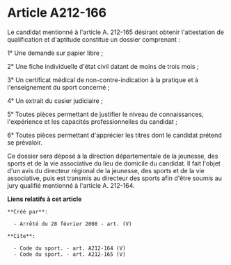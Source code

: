 # Article A212-166

Le candidat mentionné à l'article A. 212-165 désirant obtenir l'attestation de qualification et d'aptitude constitue un
dossier comprenant : 

1° Une demande sur papier libre ; 

2° Une fiche individuelle d'état civil datant de moins de trois mois ; 

3° Un certificat médical de non-contre-indication à la pratique et à l'enseignement du sport concerné ; 

4° Un extrait du casier judiciaire ; 

5° Toutes pièces permettant de justifier le niveau de connaissances, l'expérience et les capacités professionnelles du
candidat ; 

6° Toutes pièces permettant d'apprécier les titres dont le candidat prétend se prévaloir. 

Ce dossier sera déposé à la direction départementale de la jeunesse, des sports et de la vie associative du lieu de domicile
du candidat. Il fait l'objet d'un avis du directeur régional de la jeunesse, des sports et de la vie associative, puis est
transmis au directeur des sports afin d'être soumis au jury qualifié mentionné à l'article A. 212-164.

**Liens relatifs à cet article**

	**Créé par**:

	  - Arrêté du 28 février 2008 - art. (V)

	**Cite**:

	  - Code du sport. - art. A212-164 (V)
	  - Code du sport. - art. A212-165 (V)
